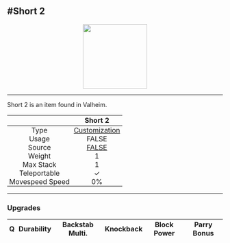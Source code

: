 <meta property="og:title" content="Short 2 - MoreValheim" /><meta property="og:type" content="website" /><meta property="og:image" content="/assets/short_2.png" /><meta property="og:description" content="Short 2 is an item found in Valheim." /><meta name="theme-color" content="#546D78"><meta name="twitter:card" content="summary_large_image">
#Short 2
-------------
<style>img {width:20px;}.tb {width:150px;display: block;margin-left: auto;margin-right: auto;}</style>

<style>.md-typeset table:not([class]) th:not([align]) {min-width:unset!important;}</style>
<style>td{padding:0em 0.3em!important;text-align:center!important;border-left:.05rem solid var(--md-default-fg-color--lightest)}</style>

<style>th{padding:0.1em 0.3em!important;text-align:center!important;font-weight:bold}</style>

<style>pre{text-align:right!important}</style>
<style>table tr td:first-child {border-left: 0;};</style>

<figure><img src="/assets/short_2.png" class="tb" /><figcaption><small></small></figcaption></figure>

-------------

Short 2 is an item found in Valheim.

|        | Short 2              |
| ----------- | ------------------------------------ |
| Type | [Customization](../../types/customization)
| Usage | FALSE<br>
| Source | [FALSE](../../items/false)
| Weight | 1 |
| Max Stack | 1 |
| Teleportable | ✓
| Movespeed Speed | 0%


-------------

### Upgrades
| Q | Durability | Backstab Multi. | Knockback | Block Power | Parry Bonus
| - | - | - | - | - | - 
